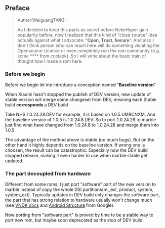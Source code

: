 ## Preface
> Author(WeiguangTWK):
> 
> As I decided to keep this parts as secret before NekoHyper gain popularity before, now I realized that this kind of "close source" idea actually against what I advocate: "**Open, Trust, Secure**". And also I don't think person who can reach here will do something violating the Opensource Licence or even completely ruin the rom community  (e.g. some **** from coolapk). So I will write about the basic train of thought how I made a rom here.

### Before we begin

Before we begin let me introduce a conception named "**Baseline version**"

When Xiaomi hasn't stopped the publish of DEV version, new update of stable version will merge some changeset from DEV, meaning each Stable build **corresponds** a DEV build

Take NHS 1.0.24.28.DEV for example, it is based on 1.0.5.UMRCNXM. And the baseline version of 1.0.5 is 1.0.24.8.DEV. So to port 1.0.24.28 to marble just find what have changed from 1.0.24.8 to 1.0.24.28 and merge them into 1.0.5

The advantage of the method above is stable (no much bugs). But on the other hand it highly depends on the baseline version. If wrong one is choosen, the result can be catastrophic. Especially now the DEV build stopped release, making it even harder to use when marble stable get updated.

### The part decoupled from hardware

Different from some roms, I just port "software" part of the new version to marble instead of copy the whole GSI partitions(mi_ext, product, system, system_ext). Typically updates in DEV build only changes the software part, the part that has strong relation to hardware usually won't change much (see [VNDK docs](https://source.android.com/docs/core/architecture/vndk/snapshot-design) and [Android Structure](https://source.android.com/docs/core/architecture) from Google).

Now porting from "software part" is proved by time to be a stable way to port new rom, but maybe soon deprecated as the stop of DEV build